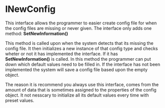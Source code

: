 # INewConfig

This interface allows the programmer to easier create config file for when the config files are missing or never given. The interface only adds one method: **SetNewInformation()**

This method is called upon when the system detects that its missing the config file. It then initializes a new instance of that config type and checks wheter or not it has implemented the interface. If it has **SetNewInformation()** is called. In this method the programmer can put down which default values need to be filled in. If the interface has not been implemented the system will save a config file based upon the empty object.

The reason it is recommend you always use this interface, comes from the amount of data that is sometimes assigned to the properties of the config object.
It not nesscary to initialize all its default values every time with preset values.
